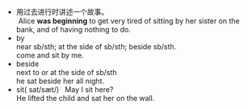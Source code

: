 + 用过去进行时讲述一个故事。  
  Alice **was beginning** to get very tired of sitting by her sister on the bank, and of having nothing to do.  
+ by  
  near sb/sth; at the side of sb/sth; beside sb/sth.  
  come and sit by me.  
+ beside  
  next to or at the side of sb/sth  
  he sat beside her all night.  
+ sit( sat/sæt/)  
  May I sit here?  
  He lifted the child and sat her on the wall.  
  
